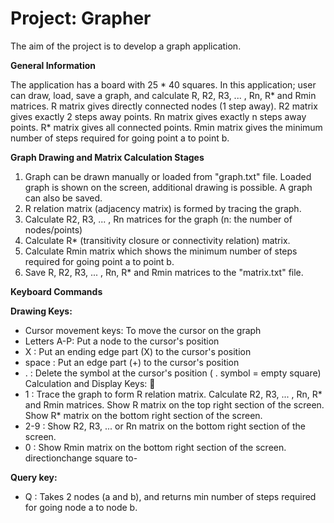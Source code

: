 # Project: Grapher

The aim of the project is to develop a graph application.

**General Information**

The application has a board with 25 * 40 squares. In this application; user can draw, load, save a graph, and
calculate R, R2, R3, ... , Rn, R* and Rmin matrices. R matrix gives directly connected nodes (1 step away). R2 matrix gives 
exactly 2 steps away points. Rn matrix gives exactly n steps away points. R* matrix gives all
connected points. Rmin matrix gives the minimum number of steps required for going point a to point b.

**Graph Drawing and Matrix Calculation Stages**

1. Graph can be drawn manually or loaded from "graph.txt" file.
   Loaded graph is shown on the screen, additional drawing is possible. A graph can also be saved.
2. R relation matrix (adjacency matrix) is formed by tracing the graph.
3. Calculate R2, R3, ... , Rn matrices for the graph (n: the number of nodes/points)
4. Calculate R* (transitivity closure or connectivity relation) matrix.
5. Calculate Rmin matrix which shows the minimum number of steps required for going point a to point b.
6. Save R, R2, R3, ... , Rn, R* and Rmin matrices to the "matrix.txt" file. 

**Keyboard Commands**

 **Drawing Keys:**
 * Cursor movement keys: To move the cursor on the graph
 * Letters A-P: Put a node to the cursor's position
 * X : Put an ending edge part (X) to the cursor's position
 * space : Put an edge part (+) to the cursor's position 
 * . : Delete the symbol at the cursor's position ( . symbol = empty square) 
  Calculation and Display Keys:  
 * 1 : Trace the graph to form R relation matrix. Calculate R2, R3, ... , Rn, R* and Rmin matrices.
 Show R matrix on the top right section of the screen.
 Show R* matrix on the bottom right section of the screen. 
 * 2-9 : Show R2, R3, ... or Rn matrix on the bottom right section of the screen. 
 * 0 : Show Rmin matrix on the bottom right section of the screen.
 directionchange square to-

**Query key:** 
 * Q : Takes 2 nodes (a and b), and returns min number of steps required for going node a to node b. 
